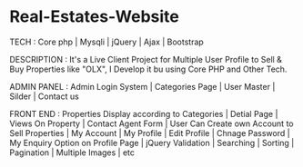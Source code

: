# Real-Estates-Website
 
TECH : Core php | Mysqli | jQuery | Ajax | Bootstrap 


DESCRIPTION : It's a Live Client Project for Multiple User Profile to Sell & Buy Properties  like "OLX", I Develop it bu using Core PHP and Other Tech.


ADMIN PANEL : Admin Login System | Categories Page | User Master | Silder | Contact us 


FRONT END :  Properties Display according to Categories | Detial Page |  Views On Property | Contact Agent Form | User Can Create own Account to Sell Properties |  My Account | My Profile | Edit Profile | Chnage Password | My Enquiry Option on Profile Page |  jQuery Validation | Searching | Sorting | Pagination | Multiple Images | etc 
